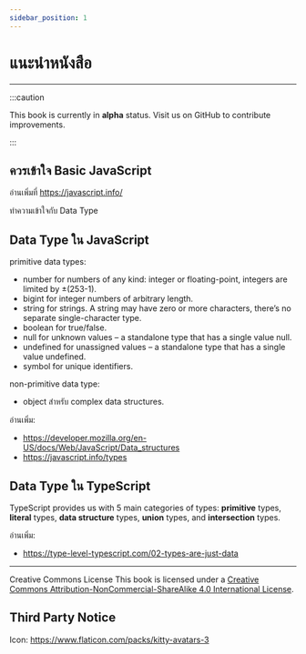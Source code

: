 ```yaml
---
sidebar_position: 1
---
```


# แนะนำหนังสือ

---

:::caution

This book is currently in **alpha** status. Visit us on GitHub to contribute improvements.

:::

## ควรเข้าใจ Basic JavaScript

อ่านเพิ่มที่ https://javascript.info/

ทำความเข้าใจกับ Data Type

## Data Type ใน JavaScript

primitive data types:
- number for numbers of any kind: integer or floating-point, integers are limited by ±(253-1).
- bigint for integer numbers of arbitrary length.
- string for strings. A string may have zero or more characters, there’s no separate single-character type.
- boolean for true/false.
- null for unknown values – a standalone type that has a single value null.
- undefined for unassigned values – a standalone type that has a single value undefined.
- symbol for unique identifiers.

non-primitive data type:
- object สำหรับ complex data structures.

อ่านเพิ่ม: 
- https://developer.mozilla.org/en-US/docs/Web/JavaScript/Data_structures
- https://javascript.info/types

## Data Type ใน TypeScript

TypeScript provides us with 5 main categories of types: **primitive** types, **literal** types, **data structure** types, **union** types, and **intersection** types.

อ่านเพิ่ม: 
- https://type-level-typescript.com/02-types-are-just-data

----

Creative Commons License This book is licensed under a [Creative Commons Attribution-NonCommercial-ShareAlike 4.0 International License](https://creativecommons.org/licenses/by-nc-sa/4.0/).

## Third Party Notice

Icon: https://www.flaticon.com/packs/kitty-avatars-3
